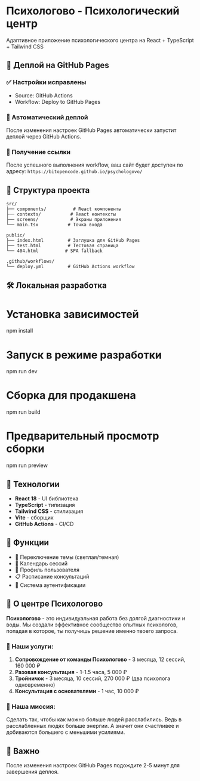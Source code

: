 # Психологово - Психологический центр

Адаптивное приложение психологического центра на React + TypeScript + Tailwind CSS

## 🚀 Деплой на GitHub Pages

### ✅ Настройки исправлены

* Source: GitHub Actions
* Workflow: Deploy to GitHub Pages

### 🔄 Автоматический деплой

После изменения настроек GitHub Pages автоматически запустит деплой через GitHub Actions.

### 📍 Получение ссылки

После успешного выполнения workflow, ваш сайт будет доступен по адресу: `https://bitopencode.github.io/psychologovo/`

## 📁 Структура проекта

```
src/
├── components/          # React компоненты
├── contexts/           # React контексты
├── screens/            # Экраны приложения
└── main.tsx           # Точка входа

public/
├── index.html         # Заглушка для GitHub Pages
├── test.html          # Тестовая страница
└── 404.html          # SPA fallback

.github/workflows/
└── deploy.yml         # GitHub Actions workflow

```

## 🛠️ Локальная разработка

# Установка зависимостей
npm install

# Запуск в режиме разработки
npm run dev

# Сборка для продакшена
npm run build

# Предварительный просмотр сборки
npm run preview

## 🔧 Технологии

* **React 18** - UI библиотека
* **TypeScript** - типизация
* **Tailwind CSS** - стилизация
* **Vite** - сборщик
* **GitHub Actions** - CI/CD

## 📱 Функции

* 🌙 Переключение темы (светлая/темная)
* 📅 Календарь сессий
* 👤 Профиль пользователя
* 📋 Расписание консультаций
* 🔐 Система аутентификации

## 🧠 О центре Психологово

**Психологово** - это индивидуальная работа без долгой диагностики и воды. Мы создали эффективное сообщество опытных психологов, попадая в которое, ты получишь решение именно твоего запроса.

### 🎯 Наши услуги:

1. **Сопровождение от команды Психологово** - 3 месяца, 12 сессий, 160 000 ₽
2. **Разовая консультация** - 1-1.5 часа, 5 000 ₽
3. **Тройничок** - 3 месяца, 10 сессий, 270 000 ₽ (два психолога одновременно)
4. **Консультация с основателями** - 1 час, 10 000 ₽

### 💎 Наша миссия:

Сделать так, чтобы как можно больше людей расслабились. Ведь в расслабленных людях больше энергии. А значит они счастливее и добиваются большего с меньшими усилиями.

## 🚨 Важно

После изменения настроек GitHub Pages подождите 2-5 минут для завершения деплоя. 